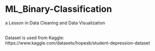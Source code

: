 # ML_Binary-Classification
a Lesson in Data Cleaning and Data Visualization

<br>
Dataset is used from Kaggle: https://www.kaggle.com/datasets/hopesb/student-depression-dataset
